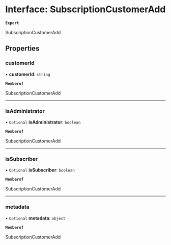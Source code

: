 # Interface: SubscriptionCustomerAdd

**`Export`**

SubscriptionCustomerAdd

## Properties

### customerId

• **customerId**: `string`

**`Memberof`**

SubscriptionCustomerAdd

___

### isAdministrator

• `Optional` **isAdministrator**: `boolean`

**`Memberof`**

SubscriptionCustomerAdd

___

### isSubscriber

• `Optional` **isSubscriber**: `boolean`

**`Memberof`**

SubscriptionCustomerAdd

___

### metadata

• `Optional` **metadata**: `object`

**`Memberof`**

SubscriptionCustomerAdd

